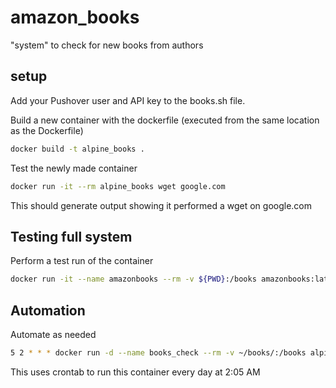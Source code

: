 # amazon_books
"system" to check for new books from authors

## setup
Add your Pushover user and API key to the books.sh file.

Build a new container with the dockerfile (executed from the same location as the Dockerfile)
```bash
docker build -t alpine_books .
```

Test the newly made container
```bash
docker run -it --rm alpine_books wget google.com
```
This should generate output showing it performed a wget on google.com


## Testing full system

Perform a test run of the container
```bash
docker run -it --name amazonbooks --rm -v ${PWD}:/books amazonbooks:latest
```

## Automation
Automate as needed
```bash
5 2 * * * docker run -d --name books_check --rm -v ~/books/:/books alpine_books
```
This uses crontab to run this container every day at 2:05 AM
